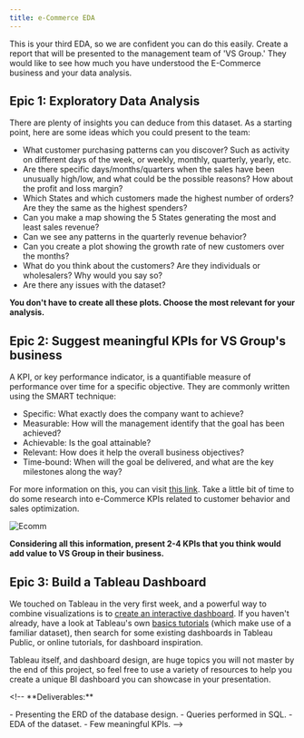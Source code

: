 ```yaml
---
title: e-Commerce EDA
---
```



This is your third EDA, so we are confident you can do this easily. Create a report that will be presented to the management team of 'VS Group.' They would like to see how much you have understood the E-Commerce business and your data analysis.

## Epic 1: Exploratory Data Analysis

There are plenty of insights you can deduce from this dataset. As a starting point, here are some ideas which you could present to the team:

* What customer purchasing patterns can you discover? Such as activity on different days of the week, or weekly, monthly, quarterly, yearly, etc.
* Are there specific days/months/quarters when the sales have been unusually high/low, and what could be the possible reasons? How about the profit and loss margin?
* Which States and which customers made the highest number of orders? Are they the same as the highest spenders?
* Can you make a map showing the 5 States generating the most and least sales revenue?
* Can we see any patterns in the quarterly revenue behavior?
* Can you create a plot showing the growth rate of new customers over the months?
* What do you think about the customers? Are they individuals or wholesalers? Why would you say so?
* Are there any issues with the dataset?

**You don't have to create all these plots. Choose the most relevant for your analysis.**

## Epic 2: Suggest meaningful KPIs for VS Group's business

A KPI, or key performance indicator, is a quantifiable measure of performance over time for a specific objective. They are commonly written using the SMART technique:

* Specific: What exactly does the company want to achieve?
* Measurable: How will the management identify that the goal has been achieved?
* Achievable: Is the goal attainable?
* Relevant: How does it help the overall business objectives?
* Time-bound: When will the goal be delivered, and what are the key milestones along the way?

For more information on this, you can visit [this link](https://mileiq.com/blog-en-gb/smart-business-goals). Take a little bit of time to do some research into e-Commerce KPIs related to customer behavior and sales optimization.

![Ecomm](staticAsset/data/Module-2/Project-5/ecom.png "Ecomm")

**Considering all this information, present 2-4 KPIs that you think would add value to VS Group in their business.**

## Epic 3: Build a Tableau Dashboard

We touched on Tableau in the very first week, and a powerful way to combine visualizations is to [create an interactive dashboard](https://www.tableau.com/dashboard/what-is-dashboard). If you haven't already, have a look at Tableau's own [basics tutorials](https://public.tableau.com/app/learn/how-to-videos) (which make use of a familiar dataset), then search for some existing dashboards in Tableau Public, or online tutorials, for dashboard inspiration.

Tableau itself, and dashboard design, are huge topics you will not master by the end of this project, so feel free to use a variety of resources to help you create a unique BI dashboard you can showcase in your presentation.

\<!--&#x20;
\*\*Deliverables:\*\*

\- Presenting the ERD of the database design.
\- Queries performed in SQL.
\- EDA of the dataset.
\- Few meaningful KPIs. -->
